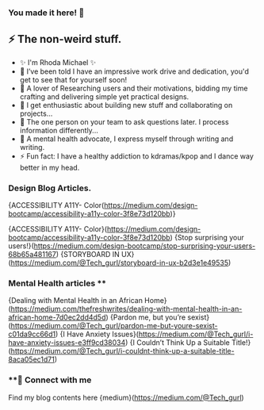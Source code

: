 ### You made it here! 👋

## ⚡ The non-weird stuff.
- ✨ I'm Rhoda Michael ✨
- 🔭 I’ve been told I have an impressive work drive and dedication, you'd get to see that for yourself soon!
- 🌱 A lover of Researching users and their motivations, bidding my time crafting and delivering simple yet practical designs.
- 👯 I get enthusiastic about building new stuff and collaborating on projects...
- 🤔 The one person on your team to ask questions later. I process information differently...
- 💬 A mental health advocate, I express myself through writing and writing.
- ⚡ Fun fact: I have a healthy addiction to kdramas/kpop and I dance way better in my head.


 ### Design Blog Articles.
  {ACCESSIBILITY A11Y- Color(https://medium.com/design-bootcamp/accessibility-a11y-color-3f8e73d120bb)}
  
  {ACCESSIBILITY A11Y- Color}(https://medium.com/design-bootcamp/accessibility-a11y-color-3f8e73d120bb)
  {Stop surprising your users!}(https://medium.com/design-bootcamp/stop-surprising-your-users-68b65a481167)
  {STORYBOARD IN UX}(https://medium.com/@Tech_gurl/storyboard-in-ux-b2d3e1e49535)

  ### Mental Health articles **
  {Dealing with Mental Health in an African Home}(https://medium.com/thefreshwrites/dealing-with-mental-health-in-an-african-home-7d0ec2dd4d5d)
  {Pardon me, but you’re sexist}(https://medium.com/@Tech_gurl/pardon-me-but-youre-sexist-c01da9cc66d1)
  {I Have Anxiety Issues}(https://medium.com/@Tech_gurl/i-have-anxiety-issues-e3ff9cd38034)
  {I Couldn’t Think Up a Suitable Title!}(https://medium.com/@Tech_gurl/i-couldnt-think-up-a-suitable-title-8aca05ec1d71)

  ### **🤝 Connect with me
  Find my blog contents here {medium}(https://medium.com/@Tech_gurl)
